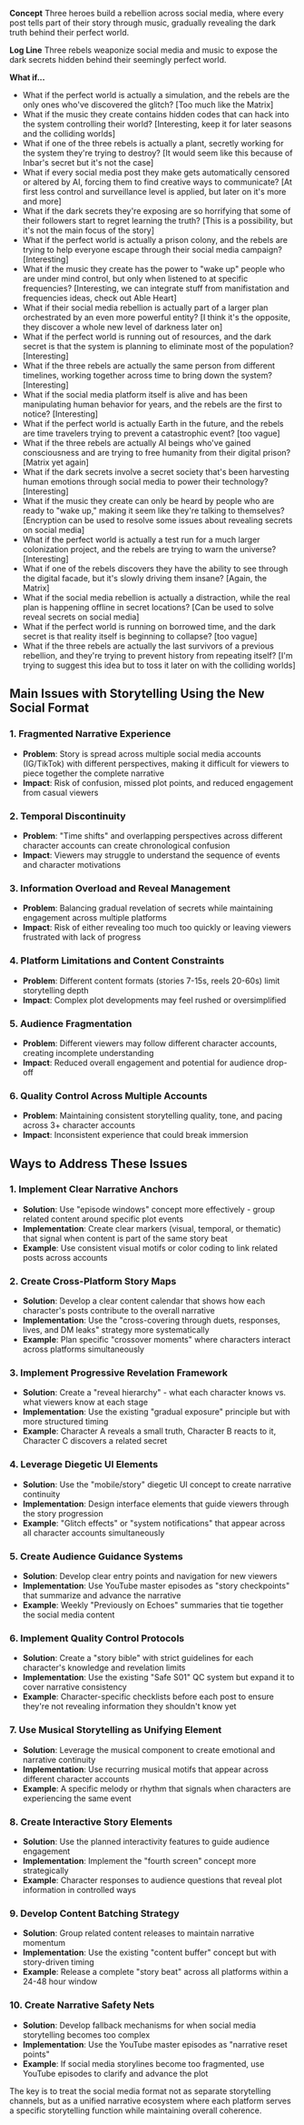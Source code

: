 **Concept**
Three heroes build a rebellion across social media, where every post tells part of their story through music, gradually revealing the dark truth behind their perfect world.

**Log Line**
Three rebels weaponize social media and music to expose the dark secrets hidden behind their seemingly perfect world.

**What if...**

- What if the perfect world is actually a simulation, and the rebels are the only ones who've discovered the glitch? [Too much like the Matrix]
- What if the music they create contains hidden codes that can hack into the system controlling their world? [Interesting, keep it for later seasons and the colliding worlds]
- What if one of the three rebels is actually a plant, secretly working for the system they're trying to destroy? [It would seem like this because of Inbar's secret but it's not the case]
- What if every social media post they make gets automatically censored or altered by AI, forcing them to find creative ways to communicate? [At first less control and surveillance level is applied, but later on it's more and more]
- What if the dark secrets they're exposing are so horrifying that some of their followers start to regret learning the truth? [This is a possibility, but it's not the main focus of the story]
- What if the perfect world is actually a prison colony, and the rebels are trying to help everyone escape through their social media campaign? [Interesting]
- What if the music they create has the power to "wake up" people who are under mind control, but only when listened to at specific frequencies? [Interesting, we can integrate stuff from manifistation and frequencies ideas, check out Able Heart]
- What if their social media rebellion is actually part of a larger plan orchestrated by an even more powerful entity? [I think it's the opposite, they discover a whole new level of darkness later on]
- What if the perfect world is running out of resources, and the dark secret is that the system is planning to eliminate most of the population? [Interesting]
- What if the three rebels are actually the same person from different timelines, working together across time to bring down the system? [Interesting]
- What if the social media platform itself is alive and has been manipulating human behavior for years, and the rebels are the first to notice? [Interesting]
- What if the perfect world is actually Earth in the future, and the rebels are time travelers trying to prevent a catastrophic event? [too vague]
- What if the three rebels are actually AI beings who've gained consciousness and are trying to free humanity from their digital prison? [Matrix yet again]
- What if the dark secrets involve a secret society that's been harvesting human emotions through social media to power their technology? [Interesting]
- What if the music they create can only be heard by people who are ready to "wake up," making it seem like they're talking to themselves? [Encryption can be used to resolve some issues about revealing secrets on social media]
- What if the perfect world is actually a test run for a much larger colonization project, and the rebels are trying to warn the universe? [Interesting]
- What if one of the rebels discovers they have the ability to see through the digital facade, but it's slowly driving them insane? [Again, the Matrix]
- What if the social media rebellion is actually a distraction, while the real plan is happening offline in secret locations? [Can be used to solve reveal secrets on social media]
- What if the perfect world is running on borrowed time, and the dark secret is that reality itself is beginning to collapse? [too vague]
- What if the three rebels are actually the last survivors of a previous rebellion, and they're trying to prevent history from repeating itself? [I'm trying to suggest this idea but to toss it later on with the colliding worlds]

## Main Issues with Storytelling Using the New Social Format

### 1. **Fragmented Narrative Experience**

- **Problem**: Story is spread across multiple social media accounts (IG/TikTok) with different perspectives, making it difficult for viewers to piece together the complete narrative
- **Impact**: Risk of confusion, missed plot points, and reduced engagement from casual viewers

### 2. **Temporal Discontinuity**

- **Problem**: "Time shifts" and overlapping perspectives across different character accounts can create chronological confusion
- **Impact**: Viewers may struggle to understand the sequence of events and character motivations

### 3. **Information Overload and Reveal Management**

- **Problem**: Balancing gradual revelation of secrets while maintaining engagement across multiple platforms
- **Impact**: Risk of either revealing too much too quickly or leaving viewers frustrated with lack of progress

### 4. **Platform Limitations and Content Constraints**

- **Problem**: Different content formats (stories 7-15s, reels 20-60s) limit storytelling depth
- **Impact**: Complex plot developments may feel rushed or oversimplified

### 5. **Audience Fragmentation**

- **Problem**: Different viewers may follow different character accounts, creating incomplete understanding
- **Impact**: Reduced overall engagement and potential for audience drop-off

### 6. **Quality Control Across Multiple Accounts**

- **Problem**: Maintaining consistent storytelling quality, tone, and pacing across 3+ character accounts
- **Impact**: Inconsistent experience that could break immersion

## Ways to Address These Issues

### 1. **Implement Clear Narrative Anchors**

- **Solution**: Use "episode windows" concept more effectively - group related content around specific plot events
- **Implementation**: Create clear markers (visual, temporal, or thematic) that signal when content is part of the same story beat
- **Example**: Use consistent visual motifs or color coding to link related posts across accounts

### 2. **Create Cross-Platform Story Maps**

- **Solution**: Develop a clear content calendar that shows how each character's posts contribute to the overall narrative
- **Implementation**: Use the "cross-covering through duets, responses, lives, and DM leaks" strategy more systematically
- **Example**: Plan specific "crossover moments" where characters interact across platforms simultaneously

### 3. **Implement Progressive Revelation Framework**

- **Solution**: Create a "reveal hierarchy" - what each character knows vs. what viewers know at each stage
- **Implementation**: Use the existing "gradual exposure" principle but with more structured timing
- **Example**: Character A reveals a small truth, Character B reacts to it, Character C discovers a related secret

### 4. **Leverage Diegetic UI Elements**

- **Solution**: Use the "mobile/story" diegetic UI concept to create narrative continuity
- **Implementation**: Design interface elements that guide viewers through the story progression
- **Example**: "Glitch effects" or "system notifications" that appear across all character accounts simultaneously

### 5. **Create Audience Guidance Systems**

- **Solution**: Develop clear entry points and navigation for new viewers
- **Implementation**: Use YouTube master episodes as "story checkpoints" that summarize and advance the narrative
- **Example**: Weekly "Previously on Echoes" summaries that tie together the social media content

### 6. **Implement Quality Control Protocols**

- **Solution**: Create a "story bible" with strict guidelines for each character's knowledge and revelation limits
- **Implementation**: Use the existing "Safe S01" QC system but expand it to cover narrative consistency
- **Example**: Character-specific checklists before each post to ensure they're not revealing information they shouldn't know yet

### 7. **Use Musical Storytelling as Unifying Element**

- **Solution**: Leverage the musical component to create emotional and narrative continuity
- **Implementation**: Use recurring musical motifs that appear across different character accounts
- **Example**: A specific melody or rhythm that signals when characters are experiencing the same event

### 8. **Create Interactive Story Elements**

- **Solution**: Use the planned interactivity features to guide audience engagement
- **Implementation**: Implement the "fourth screen" concept more strategically
- **Example**: Character responses to audience questions that reveal plot information in controlled ways

### 9. **Develop Content Batching Strategy**

- **Solution**: Group related content releases to maintain narrative momentum
- **Implementation**: Use the existing "content buffer" concept but with story-driven timing
- **Example**: Release a complete "story beat" across all platforms within a 24-48 hour window

### 10. **Create Narrative Safety Nets**

- **Solution**: Develop fallback mechanisms for when social media storytelling becomes too complex
- **Implementation**: Use the YouTube master episodes as "narrative reset points"
- **Example**: If social media storylines become too fragmented, use YouTube episodes to clarify and advance the plot

The key is to treat the social media format not as separate storytelling channels, but as a unified narrative ecosystem where each platform serves a specific storytelling function while maintaining overall coherence.
